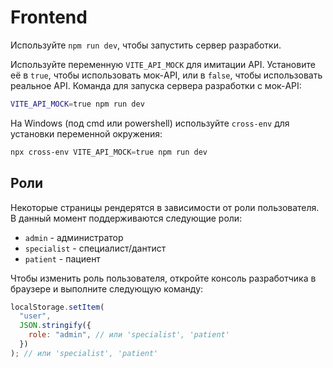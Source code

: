 # Frontend

Используйте `npm run dev`, чтобы запустить сервер разработки.

Используйте переменную `VITE_API_MOCK` для имитации API. Установите её в `true`, чтобы использовать мок-API, или в `false`, чтобы использовать реальное API.
Команда для запуска сервера разработки с мок-API:

```bash
VITE_API_MOCK=true npm run dev
```

На Windows (под cmd или powershell) используйте `cross-env` для установки переменной окружения:

```powershell
npx cross-env VITE_API_MOCK=true npm run dev
```

## Роли

Некоторые страницы рендерятся в зависимости от роли пользователя.
В данный момент поддерживаются следующие роли:

- `admin` - администратор
- `specialist` - специалист/дантист
- `patient` - пациент

Чтобы изменить роль пользователя, откройте консоль разработчика в браузере и выполните следующую команду:

```javascript
localStorage.setItem(
  "user",
  JSON.stringify({
    role: "admin", // или 'specialist', 'patient'
  })
); // или 'specialist', 'patient'
```
